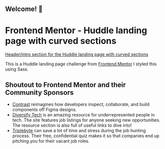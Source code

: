 ## Welcome! 👋

# Frontend Mentor - Huddle landing page with curved sections

[Header/intro section for the Huddle landing page with curved sections](./design/desktop-preview.jpg)

This is a Huddle landing page challenge from [Frontend Mentor](https://www.frontendmentor.io) I styled this using Sass.

## Shoutout to Frontend Mentor and their Community Sponsors

- [Contrast](https://bit.ly/fem-contrast) reimagines how developers inspect, collaborate, and build components off Figma designs.
- [Diversify Tech](https://bit.ly/fem-diversify-tech) is an amazing resource for underrepresented people in tech. The site features job listings for anyone seeking new opportunities. The resource section is also full of useful links to dive into!
- [Triplebyte](http://bit.ly/fem-triplebyte) can save a lot of time and stress during the job hunting process. Their free, confidential quiz makes it so that companies end up pitching you for their vacant job roles.
